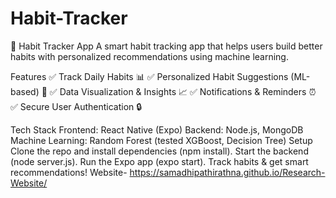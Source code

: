 # Habit-Tracker

📝 Habit Tracker App
A smart habit tracking app that helps users build better habits with personalized recommendations using machine learning.

Features
✅ Track Daily Habits 📊
✅ Personalized Habit Suggestions (ML-based) 🤖
✅ Data Visualization & Insights 📈
✅ Notifications & Reminders ⏰
✅ Secure User Authentication 🔒

Tech Stack
Frontend: React Native (Expo)
Backend: Node.js, MongoDB
Machine Learning: Random Forest (tested XGBoost, Decision Tree)
Setup
Clone the repo and install dependencies (npm install).
Start the backend (node server.js).
Run the Expo app (expo start).
Track habits & get smart recommendations!
Website- https://samadhipathirathna.github.io/Research-Website/
